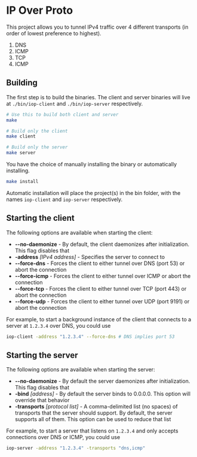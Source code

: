 # IP Over Proto

This project allows you to tunnel IPv4 traffic over 4 different transports (in order of lowest preference to highest).

1. DNS
2. ICMP
3. TCP
4. ICMP

## Building

The first step is to build the binaries. The client and server binaries will live at `./bin/iop-client` and `./bin/iop-server` respectively.

```bash
# Use this to build both client and server
make

# Build only the client
make client

# Build only the server
make server
```

You have the choice of manually installing the binary or automatically installing.

```bash
make install
```

Automatic installation will place the project(s) in the bin folder, with the names `iop-client` and `iop-server` respectively.

## Starting the client

The following options are available when starting the client:

* __--no-daemonize__ - By default, the client daemonizes after initialization. This flag disables that
* __-address__ _[IPv4 address]_ - Specifies the server to connect to
* __--force-dns__ - Forces the client to either tunnel over DNS (port 53) or abort the connection
* __--force-icmp__ - Forces the client to either tunnel over ICMP or abort the connection
* __--force-tcp__ - Forces the client to either tunnel over TCP (port 443) or abort the connection
* __--force-udp__ - Forces the client to either tunnel over UDP (port 9191) or abort the connection

For example, to start a background instance of the client that connects to a server at `1.2.3.4` over DNS, you could use

```bash
iop-client -address "1.2.3.4" --force-dns # DNS implies port 53
```

## Starting the server

The following options are available when starting the server:

* __--no-daemonize__ - By default the server daemonizes after initialization. This flag disables that
* __-bind__ _[address]_ - By default the server binds to 0.0.0.0. This option will override that behavior
* __-transports__ _[protocol list]_ - A comma-delimited list (no spaces) of transports that the server should support. By default, the server supports all of them. This option can be used to reduce that list

For example, to start a server that listens on `1.2.3.4` and only accepts connections over DNS or ICMP, you could use

```bash
iop-server -address "1.2.3.4" -transports "dns,icmp"
```
